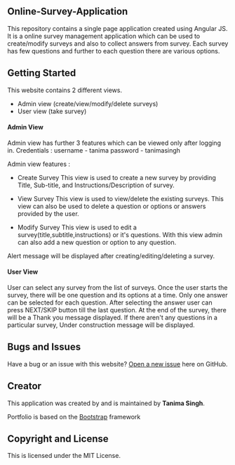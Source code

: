 ## Online-Survey-Application
This repository contains a single page application created using Angular JS.
It is a online survey management application which can be used to create/modify surveys and also to collect answers from survey.
Each survey has few questions and further to each question there are various options.

## Getting Started

This website contains 2 different views.
* Admin view (create/view/modify/delete surveys)
* User view (take survey)

#### Admin View
Admin view has further 3 features which can be viewed only after logging in. 
Credentials :
 	username - tanima
 	password - tanimasingh

Admin view features :
* Create Survey
This view is used to create a new survey by providing Title, Sub-title, and Instructions/Description of survey.

* View Survey
This view is used to view/delete the existing surveys. This view can also be used to delete a question or options or answers provided by the user.

* Modify Survey
This view is used to edit a survey(title,subtitle,instructions) or it's questions. With this view admin can also add a new question or option to any question.

Alert message will be displayed after creating/editing/deleting a survey.

#### User View
User can select any survey from the list of surveys. 
Once the user starts the survey, there will be one question and its options at a time.
Only one answer can be selected for each question. 
After selecting the answer user can press NEXT/SKIP button till the last question. 
At the end of the survey, there will be a Thank you message displayed.
If there aren't any questions in a particular survey, Under construction message will be displayed.


## Bugs and Issues

Have a bug or an issue with this website? [Open a new issue](https://github.com/tanimasingh23/online-survey-application) here on GitHub.

## Creator

This application was created by and is maintained by **Tanima Singh**.

Portfolio is based on the [Bootstrap](http://getbootstrap.com/) framework

## Copyright and License

This is licensed under the MIT License. 
